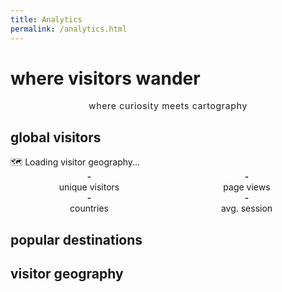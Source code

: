 ```yaml
---
title: Analytics
permalink: /analytics.html
---
```


# where visitors wander

<div class="analytics-header">
    <p class="vintage-subtitle">where curiosity meets cartography</p>
</div>

## global visitors

<div id="world-map" class="vintage-map">
    <div class="map-placeholder">
        🗺️ Loading visitor geography...
    </div>
</div>

<div id="visitor-stats" class="visitor-grid">
    <div class="stat-card">
        <span class="stat-number" id="total-visitors">-</span>
        <span class="stat-label">unique visitors</span>
    </div>
    <div class="stat-card">
        <span class="stat-number" id="total-views">-</span>
        <span class="stat-label">page views</span>
    </div>
    <div class="stat-card">
        <span class="stat-number" id="countries-count">-</span>
        <span class="stat-label">countries</span>
    </div>
    <div class="stat-card">
        <span class="stat-number" id="avg-session">-</span>
        <span class="stat-label">avg. session</span>
    </div>
</div>

## popular destinations

<div id="top-posts" class="post-rankings"></div>

## visitor geography

<div id="country-list" class="country-list"></div>

<style>
/* Analytics Page Styling */
.vintage-title {
    font-family: var(--font-serif);
    font-size: var(--font-size-4xl);
    color: var(--vintage-green);
    text-align: center;
    margin-bottom: var(--space-16);
    font-weight: 600;
    letter-spacing: -0.02em;
}

.vintage-subtitle {
    font-family: var(--font-mono);
    color: var(--text-secondary);
    text-align: center;
    font-size: var(--font-size-sm);
    margin-bottom: var(--space-8);
    text-transform: lowercase;
    letter-spacing: 0.05em;
}

.visitor-grid {
    display: grid;
    grid-template-columns: repeat(auto-fit, minmax(200px, 1fr));
    gap: var(--space-6);
    margin: var(--space-8) 0;
}

.stat-card {
    background: var(--bg-secondary);
    border: 1px solid var(--border-light);
    border-radius: var(--border-radius);
    padding: var(--space-6);
    text-align: center;
    transition: all 0.2s ease;
}

.stat-card:hover {
    transform: translateY(-2px);
    box-shadow: 0 4px 12px rgba(0,0,0,0.1);
}

.stat-number {
    display: block;
    font-family: var(--font-mono);
    font-size: var(--font-size-3xl);
    font-weight: 600;
    color: var(--vintage-green);
    margin-bottom: var(--space-2);
}

.stat-label {
    font-family: var(--font-mono);
    font-size: var(--font-size-sm);
    color: var(--text-tertiary);
    text-transform: lowercase;
}

.post-rankings {
    background: var(--bg-secondary);
    border: 1px solid var(--border-light);
    border-radius: var(--border-radius);
    padding: var(--space-6);
    margin: var(--space-8) 0;
}

.post-rank {
    display: flex;
    align-items: center;
    gap: var(--space-4);
    padding: var(--space-4);
    margin-bottom: var(--space-3);
    background: var(--bg-accent);
    border-radius: var(--border-radius);
    border: 1px solid var(--border-light);
    transition: all 0.2s ease;
}

.post-rank:hover {
    background: var(--bg-secondary);
    transform: translateX(4px);
}

.post-rank:last-child {
    margin-bottom: 0;
}

.post-number {
    font-family: var(--font-mono);
    font-weight: 600;
    color: var(--vintage-amber);
    font-size: var(--font-size-lg);
    min-width: 30px;
    text-align: center;
}

.post-title {
    flex: 1;
    font-family: var(--font-serif);
    color: var(--text-primary);
    font-size: var(--font-size-base);
    font-weight: 500;
    line-height: 1.4;
}

.post-views {
    font-family: var(--font-mono);
    color: var(--text-tertiary);
    font-size: var(--font-size-sm);
    font-weight: 500;
    white-space: nowrap;
}

.country-list {
    display: grid;
    grid-template-columns: repeat(auto-fit, minmax(250px, 1fr));
    gap: var(--space-4);
    margin: var(--space-8) 0;
}

.country-item {
    display: flex;
    align-items: center;
    gap: var(--space-4);
    padding: var(--space-4);
    background: var(--bg-accent);
    border-radius: var(--border-radius);
    border: 1px solid var(--border-light);
    transition: all 0.2s ease;
}

.country-item:hover {
    background: var(--bg-secondary);
    transform: translateX(4px);
}

.country-flag {
    font-size: var(--font-size-xl);
    min-width: 40px;
    text-align: center;
}

.country-name {
    flex: 1;
    font-family: var(--font-serif);
    color: var(--text-primary);
    font-size: var(--font-size-base);
    font-weight: 500;
}

.country-count {
    font-family: var(--font-mono);
    color: var(--vintage-green);
    font-size: var(--font-size-sm);
    font-weight: 600;
    white-space: nowrap;
}

/* Mobile Responsive Design */
@media (max-width: 768px) {
    .visitor-grid {
        grid-template-columns: repeat(auto-fit, minmax(150px, 1fr));
        gap: var(--space-4);
    }
    
    .stat-card {
        padding: var(--space-4);
    }
    
    .stat-number {
        font-size: var(--font-size-2xl);
    }
    
    .country-list {
        grid-template-columns: 1fr;
    }
    
    .post-rank {
        flex-direction: column;
        text-align: center;
        gap: var(--space-2);
    }
}

@media (max-width: 480px) {
    .visitor-grid {
        grid-template-columns: repeat(2, 1fr);
        gap: var(--space-3);
    }
    
    .stat-card {
        padding: var(--space-3);
    }
    
    .stat-number {
        font-size: var(--font-size-xl);
    }
}
</style>

<script>
// Vintage Analytics Display - Reads from Global Tracking
class VintageAnalytics {
    constructor() {
        this.storageKey = 'vintage-blog-analytics';
        this.data = this.loadData();
        this.updateDisplays();
        
        // Refresh data every 5 seconds to show real-time updates
        setInterval(() => {
            this.data = this.loadData();
            this.updateDisplays();
        }, 5000);
    }

    loadData() {
        const stored = localStorage.getItem(this.storageKey);
        return stored ? JSON.parse(stored) : {
            sessions: [],
            posts: {},
            countries: {},
            totalViews: 0,
            totalVisitors: 0
        };
    }

    updateDisplays() {
        // Update basic stats
        document.getElementById('total-visitors').textContent = this.data.totalVisitors || 0;
        document.getElementById('total-views').textContent = this.data.totalViews || 0;
        document.getElementById('countries-count').textContent = Object.keys(this.data.countries || {}).length || 0;
        
        // Calculate average visits per visitor
        const avgVisits = this.data.totalVisitors > 0 ? (this.data.totalViews / this.data.totalVisitors).toFixed(1) : '0';
        document.getElementById('avg-session').textContent = avgVisits + ' visits';

        // Update displays
        this.updateTopPosts();
        this.updateCountryList();
        this.initWorldMap();
    }

    updateTopPosts() {
        const container = document.getElementById('top-posts');
        const posts = Object.entries(this.data.posts || {})
            .sort(([,a], [,b]) => b.views - a.views)
            .slice(0, 5);

        if (posts.length === 0) {
            container.innerHTML = '<p class="vintage-subtitle">No post data yet - keep writing!</p>';
            return;
        }

        container.innerHTML = posts.map(([path, data], index) => `
            <div class="post-rank">
                <span class="post-number">${index + 1}.</span>
                <span class="post-title">${data.title || path}</span>
                <span class="post-views">${data.views} views</span>
            </div>
        `).join('');
    }

    updateCountryList() {
        const container = document.getElementById('country-list');
        const countries = Object.entries(this.data.countries || {})
            .sort(([,a], [,b]) => b.visitors - a.visitors);

        if (countries.length === 0) {
            container.innerHTML = '<p class="vintage-subtitle">No geographic data yet - visitors loading...</p>';
            return;
        }

        container.innerHTML = countries.map(([code, data]) => `
            <div class="country-item">
                <span class="country-flag">${data.flag || '🌍'}</span>
                <span class="country-name">${data.name || code}</span>
                <span class="country-count">${data.visitors || 0} ${(data.visitors === 1) ? 'visitor' : 'visitors'}</span>
                <span class="country-sessions" style="color: var(--text-tertiary); font-size: var(--font-size-sm); margin-left: var(--space-2);">(${data.sessions || 0} sessions)</span>
            </div>
        `).join('');
    }

    initWorldMap() {
        const mapContainer = document.getElementById('world-map');
        const countries = this.data.countries || {};
        const countriesCount = Object.keys(countries).length;
        
        // Creative vintage ASCII world map
        mapContainer.innerHTML = `
            <div style="font-family: var(--font-mono); line-height: 1.2; text-align: center;">
<pre style="margin: 0; line-height: 1.1;">
    ╔════════════════════════════════════════════════════════════╗
    ║                      VISITOR ATLAS                        ║
    ╚════════════════════════════════════════════════════════════╝
    
        🌎 A M E R I C A S     🌍 E U R O P E     🌏 A S I A
        
        
        🗺️ TRACKING STATION OPERATIONAL 🗺️
        
    ┌──────────────┬──────────────┬──────────────┬──────────────┐
    │  CONTINENT   │   VISITORS   │   STATUS     │   COVERAGE   │
    ├──────────────┼──────────────┼──────────────┼──────────────┤
    │   GLOBAL     │      ${countriesCount}       │   ACTIVE     │   COUNTRY    │
    │   TRACKING   │   NATIONS    │   SECURE     │   LEVEL      │
    └──────────────┴──────────────┴──────────────┴──────────────┘
</pre>
            </div>

            <div style="display: grid; grid-template-columns: repeat(auto-fit, minmax(280px, 1fr)); gap: var(--space-4); text-align: left; margin: var(--space-6) 0;">
                <div style="background: var(--bg-accent); padding: var(--space-4); border-radius: var(--border-radius); border: 1px solid var(--border-light); position: relative;">
                    <div style="position: absolute; top: var(--space-2); right: var(--space-2); font-size: 1.5rem;">🌐</div>
                    <h4 style="margin: 0 0 var(--space-2) 0; color: var(--vintage-green); font-family: var(--font-mono);">Global Reach</h4>
                    <p style="margin: 0; font-size: var(--font-size-sm); color: var(--text-secondary);">Tracking visitors from ${countriesCount} countries worldwide</p>
                </div>
                
                <div style="background: var(--bg-accent); padding: var(--space-4); border-radius: var(--border-radius); border: 1px solid var(--border-light); position: relative;">
                    <div style="position: absolute; top: var(--space-2); right: var(--space-2); font-size: 1.5rem;">🔒</div>
                    <h4 style="margin: 0 0 var(--space-2) 0; color: var(--vintage-amber); font-family: var(--font-mono);">Privacy First</h4>
                    <p style="margin: 0; font-size: var(--font-size-sm); color: var(--text-secondary);">No cookies, no tracking across sites</p>
                </div>
                
                <div style="background: var(--bg-accent); padding: var(--space-4); border-radius: var(--border-radius); border: 1px solid var(--border-light); position: relative;">
                    <div style="position: absolute; top: var(--space-2); right: var(--space-2); font-size: 1.5rem;">🧭</div>
                    <h4 style="margin: 0 0 var(--space-2) 0; color: var(--vintage-rust); font-family: var(--font-mono);">Real-time</h4>
                    <p style="margin: 0; font-size: var(--font-size-sm); color: var(--text-secondary);">Live visitor tracking and analytics</p>
                </div>
            </div>

            <div style="margin-top: var(--space-8); padding: var(--space-4); background: var(--bg-secondary); border-radius: var(--border-radius); border: 1px solid var(--border-light);">
                <div style="font-family: var(--font-mono); font-size: var(--font-size-xs); color: var(--text-tertiary); text-align: center;">
                    🕰️ Last updated: ${new Date().toLocaleTimeString()} • Data refreshes every 5 seconds
                </div>
            </div>
        `;
    }
}

// Initialize analytics display
document.addEventListener('DOMContentLoaded', function() {
    const analytics = new VintageAnalytics();
});
</script>
